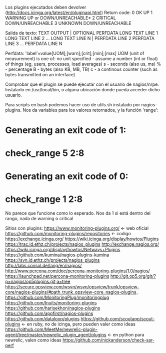 Los plugins ejecutados deben devolver (http://docs.icinga.org/latest/en/pluginapi.html)
Return code:
0 OK UP
1 WARNING UP or DOWN/UNREACHABLE*
2 CRITICAL DOWN/UNREACHABLE
3 UNKNOWN DOWN/UNREACHABLE

Salida de texto:
TEXT OUTPUT | OPTIONAL PERFDATA
LONG TEXT LINE 1
LONG TEXT LINE 2
...
LONG TEXT LINE N | PERFDATA LINE 2
PERFDATA LINE 3
...
PERFDATA LINE N

Perfdata: 'label'=value[UOM];[warn];[crit];[min];[max]
UOM (unit of measurement) is one of:
  no unit specified - assume a number (int or float) of things (eg, users, processes, load averages)
  s - seconds (also us, ms)
  % - percentage
  B - bytes (also KB, MB, TB)
  c - a continous counter (such as bytes transmitted on an interface)

Comprobar que el plugin se puede ejecutar con el usuario de nagios/nrpe.
Instalarlo en /usr/local/bin, o alguna ubicación donde pueda acceder dicho usuario.


Para scripts en bash podemos hacer uso de utils.sh instalado por nagios-plugins.
Nos da variables para los valores retornados, y la función 'range':
# Generating an exit code of 1:
# check_range 5 2:8
#
# Generating an exit code of 0:
# check_range 1 2:8
No parece que funcione como lo esperado. Nos da 1 si está dentro del rango, nada de warning o critical


Sitios con plugins:
https://www.monitoring-plugins.org/ <- web oficial
https://github.com/monitoring-plugins/repositories <- codigo
https://exchange.icinga.org/
https://wiki.icinga.org/display/howtos/Plugins
https://trac.id.ethz.ch/projects/nagios_plugins
http://exchange.nagios.org/
https://wiki.icinga.org/display/howtos/Netways+Plugins 
https://github.com/kumina/nagios-plugins-kumina 
https://svn.id.ethz.ch/projects/nagios_plugins 
http://labs.consol.de/lang/en/nagios/ 
http://www.percona.com/doc/percona-monitoring-plugins/1.0/nagios/
https://launchpad.net/percona-monitoring-plugins
http://git.op5.org/git/?p=nagios/op5plugins.git;a=tree
https://secure.opsview.com/wsvn/wsvn/opsview/trunk/opsview-core/nagios-plugins/#path_trunk_opsview-core_nagios-plugins_
https://github.com/MonitoringPlug/monitoringplug
https://github.com/Inuits/monitoring-plugins
https://github.com/harisekhon/nagios-plugins
https://github.com/appfirst/nagios-plugins
https://github.com/dataloop/plugins
https://github.com/scoutapp/scout-plugins <- en ruby, no de icinga, pero pueden valer como ideas
https://github.com/MeetMe/newrelic-plugin-agent/tree/master/newrelic_plugin_agent/plugins <- en python para newrelic, valen como ideas
https://github.com/nickanderson/check-sar-perf

